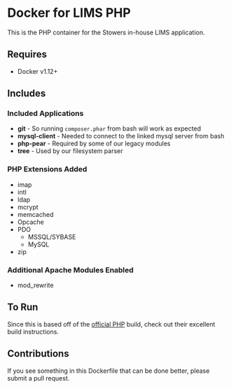 # Docker for LIMS PHP

This is the PHP container for the Stowers in-house LIMS application.

## Requires

* Docker v1.12+

## Includes
### Included Applications

* **git** - So running `composer.phar` from bash will work as expected
* **mysql-client** - Needed to connect to the linked mysql server from bash
* **php-pear** - Required by some of our legacy modules
* **tree** - Used by our filesystem parser

### PHP Extensions Added

* imap
* intl
* ldap
* mcrypt
* memcached
* Opcache
* PDO
  * MSSQL/SYBASE
  * MySQL
* zip

### Additional Apache Modules Enabled

* mod_rewrite

## To Run

Since this is based off of the [official PHP](https://hub.docker.com/_/php/) build, check out their excellent build instructions.

## Contributions

If you see something in this Dockerfile that can be done better, please submit a pull request.
